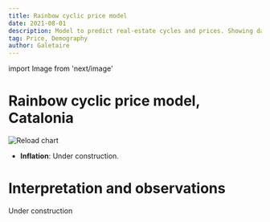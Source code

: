 ```yaml
---
title: Rainbow cyclic price model
date: 2021-08-01
description: Model to predict real-estate cycles and prices. Showing data on the evolution of housing prices (inflation-adjusted), crossed with the demographic curve (rainbow).
tag: Price, Demography
author: Galetaire
---
```


import Image from 'next/image'

# Rainbow cyclic price model, Catalonia

<Image
  src="/images/rainbow.png"
  alt="Reload chart"
  width={1066}
  height={572}
  priority
  className="next-image"
/>

- **Inflation**: Under construction.

# Interpretation and observations

Under construction

